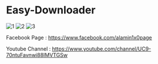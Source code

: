 # Easy-Downloader


![1](https://user-images.githubusercontent.com/55847412/121114257-3ac8eb80-c835-11eb-9170-70c4b9ce2b87.jpg)
![2](https://user-images.githubusercontent.com/55847412/121114261-3d2b4580-c835-11eb-994c-492cd862d7e3.jpg)
![3](https://user-images.githubusercontent.com/55847412/121114266-3ef50900-c835-11eb-92b5-be5b7a834c23.jpg)

Facebook Page : https://www.facebook.com/alamin1x0page

Youtube Channel : https://www.youtube.com/channel/UC9-70ntuFavnwi88IMVTGSw
